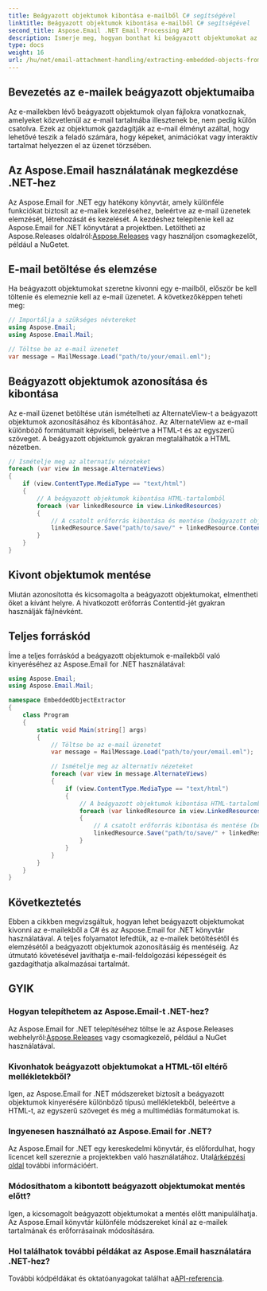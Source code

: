 ```yaml
---
title: Beágyazott objektumok kibontása e-mailből C# segítségével
linktitle: Beágyazott objektumok kibontása e-mailből C# segítségével
second_title: Aspose.Email .NET Email Processing API
description: Ismerje meg, hogyan bonthat ki beágyazott objektumokat az e-mailekből a C# és az Aspose.Email for .NET használatával. Útmutató lépésről lépésre kódpéldákkal.
type: docs
weight: 16
url: /hu/net/email-attachment-handling/extracting-embedded-objects-from-email-with-csharp/
---
```


## Bevezetés az e-mailek beágyazott objektumaiba

Az e-mailekben lévő beágyazott objektumok olyan fájlokra vonatkoznak, amelyeket közvetlenül az e-mail tartalmába illesztenek be, nem pedig külön csatolva. Ezek az objektumok gazdagítják az e-mail élményt azáltal, hogy lehetővé teszik a feladó számára, hogy képeket, animációkat vagy interaktív tartalmat helyezzen el az üzenet törzsében.

## Az Aspose.Email használatának megkezdése .NET-hez

 Az Aspose.Email for .NET egy hatékony könyvtár, amely különféle funkciókat biztosít az e-mailek kezeléséhez, beleértve az e-mail üzenetek elemzését, létrehozását és kezelését. A kezdéshez telepítenie kell az Aspose.Email for .NET könyvtárat a projektben. Letöltheti az Aspose.Releases oldalról:[Aspose.Releases](https://releases.aspose.com/email/net/) vagy használjon csomagkezelőt, például a NuGetet.

## E-mail betöltése és elemzése

Ha beágyazott objektumokat szeretne kivonni egy e-mailből, először be kell töltenie és elemeznie kell az e-mail üzenetet. A következőképpen teheti meg:

```csharp
// Importálja a szükséges névtereket
using Aspose.Email;
using Aspose.Email.Mail;

// Töltse be az e-mail üzenetet
var message = MailMessage.Load("path/to/your/email.eml");
```

## Beágyazott objektumok azonosítása és kibontása

Az e-mail üzenet betöltése után ismételheti az AlternateView-t a beágyazott objektumok azonosításához és kibontásához. Az AlternateView az e-mail különböző formátumait képviseli, beleértve a HTML-t és az egyszerű szöveget. A beágyazott objektumok gyakran megtalálhatók a HTML nézetben.

```csharp
// Ismételje meg az alternatív nézeteket
foreach (var view in message.AlternateViews)
{
    if (view.ContentType.MediaType == "text/html")
    {
        // A beágyazott objektumok kibontása HTML-tartalomból
        foreach (var linkedResource in view.LinkedResources)
        {
            // A csatolt erőforrás kibontása és mentése (beágyazott objektum)
            linkedResource.Save("path/to/save/" + linkedResource.ContentId);
        }
    }
}
```

## Kivont objektumok mentése

Miután azonosította és kicsomagolta a beágyazott objektumokat, elmentheti őket a kívánt helyre. A hivatkozott erőforrás ContentId-jét gyakran használják fájlnévként.

## Teljes forráskód

Íme a teljes forráskód a beágyazott objektumok e-mailekből való kinyeréséhez az Aspose.Email for .NET használatával:

```csharp
using Aspose.Email;
using Aspose.Email.Mail;

namespace EmbeddedObjectExtractor
{
    class Program
    {
        static void Main(string[] args)
        {
            // Töltse be az e-mail üzenetet
            var message = MailMessage.Load("path/to/your/email.eml");

            // Ismételje meg az alternatív nézeteket
            foreach (var view in message.AlternateViews)
            {
                if (view.ContentType.MediaType == "text/html")
                {
                    // A beágyazott objektumok kibontása HTML-tartalomból
                    foreach (var linkedResource in view.LinkedResources)
                    {
                        // A csatolt erőforrás kibontása és mentése (beágyazott objektum)
                        linkedResource.Save("path/to/save/" + linkedResource.ContentId);
                    }
                }
            }
        }
    }
}
```

## Következtetés

Ebben a cikkben megvizsgáltuk, hogyan lehet beágyazott objektumokat kivonni az e-mailekből a C# és az Aspose.Email for .NET könyvtár használatával. A teljes folyamatot lefedtük, az e-mailek betöltésétől és elemzésétől a beágyazott objektumok azonosításáig és mentéséig. Az útmutató követésével javíthatja e-mail-feldolgozási képességeit és gazdagíthatja alkalmazásai tartalmát.

## GYIK

### Hogyan telepíthetem az Aspose.Email-t .NET-hez?

 Az Aspose.Email for .NET telepítéséhez töltse le az Aspose.Releases webhelyről:[Aspose.Releases](https://releases.aspose.com/email/net/) vagy csomagkezelő, például a NuGet használatával. 

### Kivonhatok beágyazott objektumokat a HTML-től eltérő mellékletekből?

Igen, az Aspose.Email for .NET módszereket biztosít a beágyazott objektumok kinyerésére különböző típusú mellékletekből, beleértve a HTML-t, az egyszerű szöveget és még a multimédiás formátumokat is.

### Ingyenesen használható az Aspose.Email for .NET?

 Az Aspose.Email for .NET egy kereskedelmi könyvtár, és előfordulhat, hogy licencet kell szereznie a projektekben való használatához. Utal[árképzési oldal](https://purchase.aspose.com/pricing/email/net) további információért.

### Módosíthatom a kibontott beágyazott objektumokat mentés előtt?

Igen, a kicsomagolt beágyazott objektumokat a mentés előtt manipulálhatja. Az Aspose.Email könyvtár különféle módszereket kínál az e-mailek tartalmának és erőforrásainak módosítására.

### Hol találhatok további példákat az Aspose.Email használatára .NET-hez?

 További kódpéldákat és oktatóanyagokat találhat a[API-referencia](https://reference.aspose.com/email/net/). 